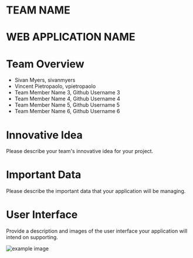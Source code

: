 # TEAM NAME

# WEB APPLICATION NAME

# Team Overview

* Sivan Myers, sivanmyers
* Vincent Pietropaolo, vpietropaolo
* Team Member Name 3, Github Username 3
* Team Member Name 4, Github Username 4
* Team Member Name 5, Github Username 5
* Team Member Name 6, Github Username 6

# Innovative Idea

Please describe your team's innovative idea for your project.

# Important Data

Please describe the important data that your application will be managing.

# User Interface

Provide a description and images of the user interface your
application will intend on supporting.

![example image](imgs/chick.jpg)

